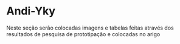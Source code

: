 # Andi-Yky
Neste seção serão colocadas imagens e tabelas feitas através dos resultados de pesquisa de prototipação  e colocadas no arigo
